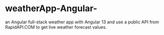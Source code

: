 # weatherApp-Angular-
an Angular full-stack weather app with Angular 13 and use a public API from RapidAPI.COM to get live weather forecast values.
